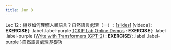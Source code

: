 ```yaml
---
title: Jun 8
---
```


Lec 12
: 機器如何理解人類語言？自然語言處理（一）
  : [[slides](https://docs.google.com/presentation/d/1Gn9vtdltaG2vTtcmCr4Lb53PAXRWaRGmiExYHA5UKyA/edit?usp=sharing)] [videos]
: **EXERCISE**{: .label .label-purple }[CKIP Lab Online Demos](https://ckip.iis.sinica.edu.tw/demo)
: **EXERCISE**{: .label .label-purple }[Write with Transformers (GPT-2)](https://transformer.huggingface.co/doc/gpt2-large)
: **EXERCISE**{: .label .label-purple }[自然語言處理基礎功](https://colab.research.google.com/drive/1Yaf1HapnKwyQVhbu2_yLbHc4Fzb35Uiw?usp=sharing)
